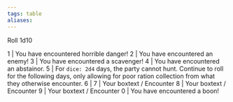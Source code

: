 ```yaml
---
tags: table
aliases:
---
```

Roll 1d10

1 | You have encountered horrible danger!
2 | You have encountered an enemy!
3 | You have encountered a scavenger!
4 | You have encountered an abstainor.
5 | For ```dice: 2d4``` days, the party cannot hunt. Continue to roll for the following days, only allowing for poor ration collection from what they otherwise encounter. 
6 | 
7 | Your boxtext / Encounter
8 | Your boxtext / Encounter
9 | Your boxtext / Encounter
0 | You have encountered a boon!